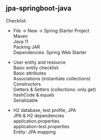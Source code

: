 ## jpa-springboot-java

Checklist:  
- File -> New -> Spring Starter Project  
Maven  
Java 11  
Packing JAR  
Dependencies: Spring Web Starter  

- User entity and resource  
Basic entity checklist:  
Basic attributes  
Associations (instantiate collections)  
Constructors  
Getters & Setters (collections: only get)  
hashCode & equals  
Serializable  

- H2 database, test profile, JPA   
JPA & H2 dependencies  
application.properties  
application-test.properties  
Entity: JPA mapping  
